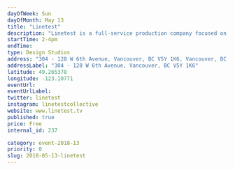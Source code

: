 ```yaml
---
dayOfWeek: Sun
dayOfMonth: May 13
title: "Linetest"
description: "Linetest is a full-service production company focused on crafting imaginative motion graphics and animated videos to promote brands. We'll share our knowledge of animation and our design process during the open studio hours."
startTime: 2-4pm
endTime: 
type: Design Studios
address: "304 - 128 W 6th Avenue, Vancouver, BC V5Y 1K6, Vancouver, BC, Canada"
addressLabel: "304 - 128 W 6th Avenue, Vancouver, BC V5Y 1K6"
latitude: 49.265378
longitude: -123.10771
eventUrl: 
eventUrlLabel: 
twitter: linetest
instagram: linetestcollective
website: www.linetest.tv
published: true
price: Free
internal_id: 237

category: event-2018-13
priority: 0
slug: 2018-05-13-linetest
---
```

